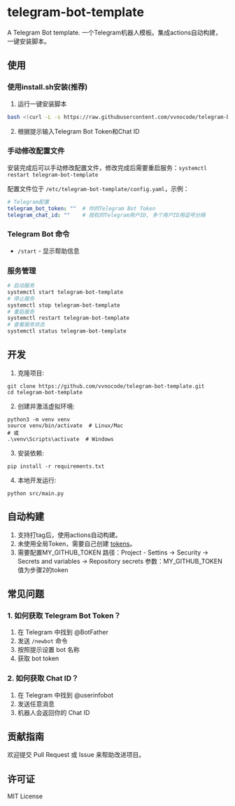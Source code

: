 # telegram-bot-template
A Telegram Bot template. 一个Telegram机器人模板。集成actions自动构建，一键安装脚本。

## 使用

### 使用install.sh安装(推荐)

1. 运行一键安装脚本
```bash
bash <(curl -L -s https://raw.githubusercontent.com/vvnocode/telegram-bot-template/main/install.sh)
```
2. 根据提示输入Telegram Bot Token和Chat ID

### 手动修改配置文件

安装完成后可以手动修改配置文件，修改完成后需要重启服务：`systemctl restart telegram-bot-template`

配置文件位于 `/etc/telegram-bot-template/config.yaml`，示例：
```yaml
# Telegram配置
telegram_bot_token: ""  # 你的Telegram Bot Token
telegram_chat_id: ""    # 授权的Telegram用户ID, 多个用户ID用逗号分隔
```

### Telegram Bot 命令

- `/start` - 显示帮助信息

### 服务管理

```bash
# 启动服务
systemctl start telegram-bot-template
# 停止服务
systemctl stop telegram-bot-template
# 重启服务
systemctl restart telegram-bot-template
# 查看服务状态
systemctl status telegram-bot-template
```

## 开发

1. 克隆项目:
```shell
git clone https://github.com/vvnocode/telegram-bot-template.git
cd telegram-bot-template
```

2. 创建并激活虚拟环境:
```shell
python3 -m venv venv
source venv/bin/activate  # Linux/Mac
# 或
.\venv\Scripts\activate  # Windows
```

3. 安装依赖:
```shell
pip install -r requirements.txt
```

4. 本地开发运行:
```shell
python src/main.py
```

## 自动构建

1. 支持打tag后，使用actions自动构建。
2. 未使用全局Token，需要自己创建 [tokens](https://github.com/settings/tokens)。
3. 需要配置MY_GITHUB_TOKEN
    路径：Project - Settins -> Security -> Secrets and variables -> Repository secrets
    参数：MY_GITHUB_TOKEN
    值为步骤2的token

## 常见问题

### 1. 如何获取 Telegram Bot Token？
1. 在 Telegram 中找到 @BotFather
2. 发送 `/newbot` 命令
3. 按照提示设置 bot 名称
4. 获取 bot token

### 2. 如何获取 Chat ID？
1. 在 Telegram 中找到 @userinfobot
2. 发送任意消息
3. 机器人会返回你的 Chat ID

## 贡献指南
欢迎提交 Pull Request 或 Issue 来帮助改进项目。

## 许可证
MIT License